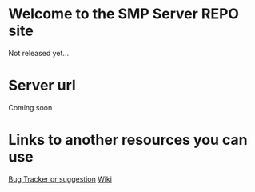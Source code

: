 # Welcome to the SMP Server REPO site
Not released yet...
# Server url
Coming soon
# Links to another resources you can use
[Bug Tracker or suggestion](https://github.com/danilacasito/SMP-REPO/issues)
[Wiki](https://github.com/danilacasito/SMP-REPO/issues)
